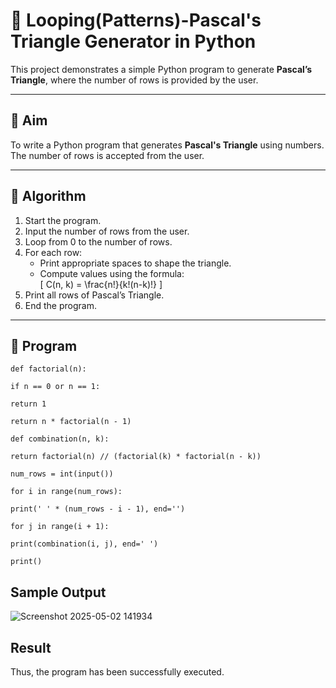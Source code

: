 # 🔺 Looping(Patterns)-Pascal's Triangle Generator in Python

This project demonstrates a simple Python program to generate **Pascal’s Triangle**, where the number of rows is provided by the user.

---

## 🎯 Aim

To write a Python program that generates **Pascal's Triangle** using numbers. The number of rows is accepted from the user.

---

## 🧠 Algorithm

1. Start the program.
2. Input the number of rows from the user.
3. Loop from 0 to the number of rows.
4. For each row:
   - Print appropriate spaces to shape the triangle.
   - Compute values using the formula:  
     \[
     C(n, k) = \frac{n!}{k!(n-k)!}
     \]
5. Print all rows of Pascal’s Triangle.
6. End the program.

---

## 🧪 Program
```
def factorial(n): 

if n == 0 or n == 1: 

return 1 

return n * factorial(n - 1) 

def combination(n, k): 

return factorial(n) // (factorial(k) * factorial(n - k)) 

num_rows = int(input()) 
 
for i in range(num_rows): 

print(' ' * (num_rows - i - 1), end='') 

for j in range(i + 1): 

print(combination(i, j), end=' ') 
 
print() 

```

## Sample Output
![Screenshot 2025-05-02 141934](https://github.com/user-attachments/assets/4380ce8d-08c6-4376-9020-707b537437fd)

## Result
Thus, the program has been successfully executed.
